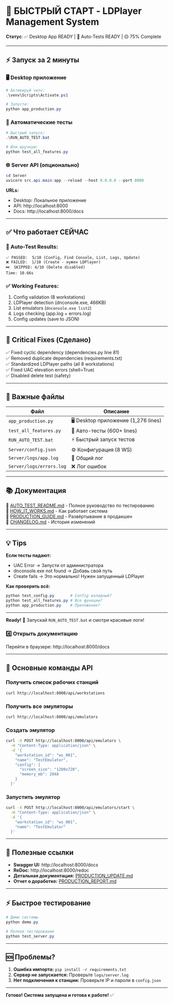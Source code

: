 # 🚀 БЫСТРЫЙ СТАРТ - LDPlayer Management System

**Статус**: ✅ Desktop App READY | 🧪 Auto-Tests READY | 🟡 75% Complete

---

## ⚡ Запуск за 2 минуты

### 🖥️ Desktop приложение
```powershell
# Активируй venv:
.\venv\Scripts\Activate.ps1

# Запусти:
python app_production.py
```

### 🧪 Автоматические тесты
```powershell
# Быстрый запуск:
.\RUN_AUTO_TEST.bat

# Или вручную:
python test_all_features.py
```

### 🌐 Server API (опционально)
```powershell
cd Server
uvicorn src.api.main:app --reload --host 0.0.0.0 --port 8000
```

**URLs:**
- Desktop: Локальное приложение
- API: http://localhost:8000
- Docs: http://localhost:8000/docs

---

## ✅ Что работает СЕЙЧАС

### 🧪 Auto-Test Results:
```
✅ PASSED:  5/10 (Config, Find Console, List, Logs, Update)
❌ FAILED:  1/10 (Create - нужен LDPlayer)
⏭️  SKIPPED: 4/10 (Delete disabled)
Time: 10.66s
```

### ✅ Working Features:
1. Config validation (8 workstations)
2. LDPlayer detection (dnconsole.exe, 466KB)
3. List emulators (`dnconsole.exe list2`)
4. Logs checking (app.log + errors.log)
5. Config updates (save to JSON)

---

## 🔧 Critical Fixes (Сделано)

✅ Fixed cyclic dependency (dependencies.py line 81)  
✅ Removed duplicate dependencies (requirements.txt)  
✅ Standardized LDPlayer paths (all 8 workstations)  
✅ Fixed UAC elevation errors (shell=True)  
✅ Disabled delete test (safety)

---

## 📁 Важные файлы

| Файл | Описание |
|------|----------|
| `app_production.py` | 🖥️ Desktop приложение (1,276 lines) |
| `test_all_features.py` | 🧪 Авто-тесты (600+ lines) |
| `RUN_AUTO_TEST.bat` | ⚡ Быстрый запуск тестов |
| `Server/config.json` | ⚙️ Конфигурация (8 WS) |
| `Server/logs/app.log` | 📝 Общий лог |
| `Server/logs/errors.log` | ❌ Лог ошибок |

---

## 📚 Документация

📖 [AUTO_TEST_README.md](AUTO_TEST_README.md) - Полное руководство по тестированию  
📖 [HOW_IT_WORKS.md](HOW_IT_WORKS.md) - Как работает система  
📖 [PRODUCTION_GUIDE.md](PRODUCTION_GUIDE.md) - Развёртывание в продакшен  
📖 [CHANGELOG.md](CHANGELOG.md) - История изменений

---

## 💡 Tips

**Если тесты падают:**
- UAC Error → Запусти от администратора
- dnconsole.exe not found → Добавь свой путь
- Create fails → Это нормально! Нужен запущенный LDPlayer

**Как проверить всё:**
```powershell
python test_config.py       # Config валидный?
python test_all_features.py # Все функции?
python app_production.py    # Приложение?
```

---

**Ready!** 🎉 Запускай `RUN_AUTO_TEST.bat` и смотри красивые логи!

### 4️⃣ Открыть документацию
Перейти в браузере: http://localhost:8000/docs

---

## 📖 Основные команды API

### Получить список рабочих станций
```bash
curl http://localhost:8000/api/workstations
```

### Получить все эмуляторы
```bash
curl http://localhost:8000/api/emulators
```

### Создать эмулятор
```bash
curl -X POST http://localhost:8000/api/emulators \
  -H "Content-Type: application/json" \
  -d '{
    "workstation_id": "ws_001",
    "name": "TestEmulator",
    "config": {
      "screen_size": "1280x720",
      "memory_mb": 2048
    }
  }'
```

### Запустить эмулятор
```bash
curl -X POST http://localhost:8000/api/emulators/start \
  -H "Content-Type: application/json" \
  -d '{
    "workstation_id": "ws_001",
    "name": "TestEmulator"
  }'
```

---

## 🎯 Полезные ссылки

- **Swagger UI:** http://localhost:8000/docs
- **ReDoc:** http://localhost:8000/redoc
- **Детальная документация:** [PRODUCTION_UPDATE.md](PRODUCTION_UPDATE.md)
- **Отчет о доработке:** [PRODUCTION_REPORT.md](PRODUCTION_REPORT.md)

---

## ⚡ Быстрое тестирование

```powershell
# Демо системы
python demo.py

# Полное тестирование
python test_server.py
```

---

## 🆘 Проблемы?

1. **Ошибка импорта:** `pip install -r requirements.txt`
2. **Сервер не запускается:** Проверьте `logs/server.log`
3. **Нет подключения к станции:** Проверьте IP и пароли в `config.json`

---

**Готово! Система запущена и готова к работе!** ✅
